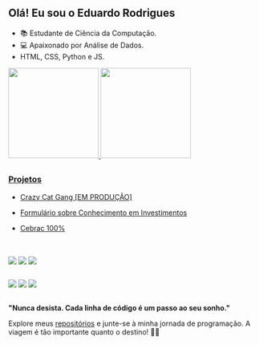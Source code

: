 ## Olá! Eu sou o Eduardo Rodrigues

- 📚 Estudante de Ciência da Computação.
- 💻 Apaixonado por Análise de Dados.
- HTML, CSS, Python e JS.

<div>
  <a href="https://github.com/eduardorodrigues13">
  <img height="180em" src="https://github-readme-stats.vercel.app/api?username=eduardorodrigues13&show_icons=true&theme=dark">
  <img height="180em" src="https://github-readme-stats.vercel.app/api/top-langs/?username=eduardorodrigues13&theme=dark">
</div>

##

<div>
  <h3>Projetos</h3>
  <ul>
  <li><a href="http://crazycatgang.netlify.app" target="_blank"><p>Crazy Cat Gang [EM PRODUÇÃO]</p></a></li>
  <li><a href="https://github.com/eduardorodrigues13/forms" target="_blank"><p>Formulário sobre Conhecimento em Investimentos</p></a></li>
  <li><a href="https://cebrac-100.netlify.app" target="_blank"><p>Cebrac 100%</p></a></li>
  </ul>
</div>

##

<div style="display: inline;"><br>
<img align="center" src="https://img.shields.io/badge/HTML-239120?style=for-the-badge&logo=html5&logoColor=white"/>
<img align="center" src="https://img.shields.io/badge/CSS-239120?&style=for-the-badge&logo=css3&logoColor=white"/>
<img align="center" src="https://img.shields.io/badge/Python-3776AB?style=for-the-badge&logo=python&logoColor=white"/>
</div>

##

<div>
  <a href="https://www.linkedin.com/in/eduardo-santos-r/"><img src="https://img.shields.io/badge/LinkedIn-0077B5?style=for-the-badge&logo=linkedin&logoColor=white"></a>
  <a href="https://twitter.com/eduardo13dev"><img src="https://img.shields.io/badge/Twitter-1DA1F2?style=for-the-badge&logo=twitter&logoColor=white"></a>
  <a href="https://instagram.com/edu.t.v/"><img src="https://img.shields.io/badge/Instagram-E4405F?style=for-the-badge&logo=instagram&logoColor=white"></a>
</div>

##

**"Nunca desista. Cada linha de código é um passo ao seu sonho."**

Explore meus [repositórios](https://github.com/eduardorodrigues13?tab=repositories) e junte-se à minha jornada de programação. A viagem é tão importante quanto o destino! 🚀✨
